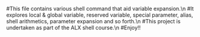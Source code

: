 #This file contains various shell command that aid variable expansion.\n 
#It explores local & global variable, reserved variable, special parameter, alias, shell arithmetics, parameter expansion and so forth.\n
#This project is undertaken as part of the ALX shell course.\n
#Enjoy!!
